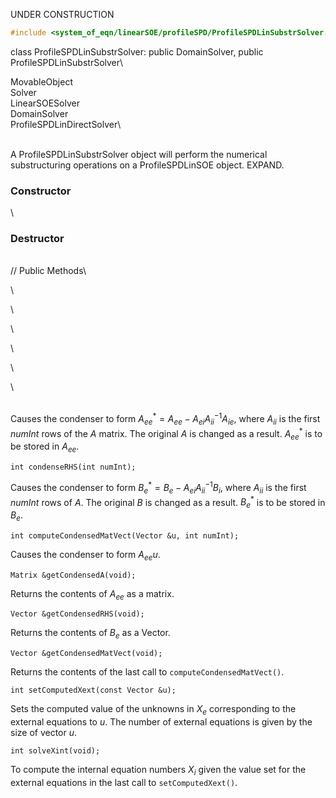 UNDER CONSTRUCTION



```cpp
#include <system_of_eqn/linearSOE/profileSPD/ProfileSPDLinSubstrSolver.h>
```


class ProfileSPDLinSubstrSolver: public DomainSolver, public
ProfileSPDLinSubstrSolver\

MovableObject\
Solver\
LinearSOESolver\
DomainSolver\
ProfileSPDLinDirectSolver\

\
A ProfileSPDLinSubstrSolver object will perform the numerical
substructuring operations on a ProfileSPDLinSOE object. EXPAND.

### Constructor

\
### Destructor

\
// Public Methods\

\

\

\

\

\

\

\
Causes the condenser to form
$A_{ee}^* = A_{ee} -A_{ei} A_{ii}^{-1} A_{ie}$, where $A_{ii}$ is the
first *numInt* rows of the $A$ matrix. The original $A$ is changed as a
result. $A_{ee}^*$ is to be stored in $A_{ee}$.

```{.cpp}
int condenseRHS(int numInt);
```

Causes the condenser to form $B_e^* = B_e - A_{ei} A_{ii}^{-1} B_i$,
where $A_{ii}$ is the first *numInt* rows of $A$. The original $B$ is
changed as a result. $B_e^*$ is to be stored in $B_e$.

```{.cpp}
int computeCondensedMatVect(Vector &u, int numInt);
```

Causes the condenser to form $A_{ee} u$.

```{.cpp}
Matrix &getCondensedA(void);
```

Returns the contents of $A_{ee}$ as a matrix.

```{.cpp}
Vector &getCondensedRHS(void);
```

Returns the contents of $B_e$ as a Vector.

```{.cpp}
Vector &getCondensedMatVect(void);
```

Returns the contents of the last call to `computeCondensedMatVect()`.

```{.cpp}
int setComputedXext(const Vector &u);
```

Sets the computed value of the unknowns in $X_e$ corresponding to the
external equations to *u*. The number of external equations is given by
the size of vector $u$.

```{.cpp}
int solveXint(void);
```

To compute the internal equation numbers $X_i$ given the value set for
the external equations in the last call to `setComputedXext()`.
